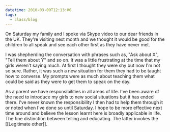 ```yaml
---
datetime: 2010-03-09T12:13:00
tags:
  - class/blog
---
```

On Saturday my family and I spoke via Skype video to our dear friends in the UK. They're visiting next month and we thought it would be good for the children to all speak and see each other first as they have never met.

I was shepherding the conversation with phrases such as, "Ask about X", "Tell them about Y" and so on. It was a little frustrating at the time that my girls weren't saying much. At first I thought they were shy but now I'm not so sure. Rather, it was such a new situation for them they had to be taught how to converse. My prompts were as much about teaching them what could be said as they were to get them to speak on the day.

As a parent we have responsibilities in all areas of life. I've been aware of the need to introduce my girls to new social situations but it has ended there. I've never known the responsibility I then had to help them through it or noted when I've done so until Saturday. I hope to be more effective next time around and believe the lesson learnt here is broadly applicable in life. The fine distinction between telling and educating. The latter invokes the [[Legitimate other]].

